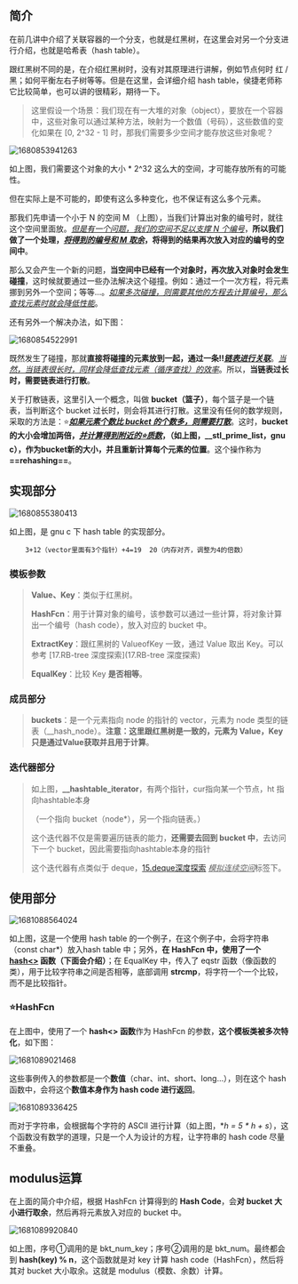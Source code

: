 ## 简介

在前几讲中介绍了关联容器的一个分支，也就是红黑树，在这里会对另一个分支进行介绍，也就是哈希表（hash table）。

跟红黑树不同的是，在介绍红黑树时，没有对其原理进行讲解，例如节点何时 红 / 黑；如何平衡左右子树等等。但是在这里，会详细介绍 hash table，侯捷老师称它比较简单，也可以讲的很精彩，期待一下。

> 这里假设一个场景：我们现在有一大堆的对象（object），要放在一个容器中，这些对象可以通过某种方法，映射为一个数值（号码），这些数值的变化如果在 [0, 2^32 - 1] 时，那我们需要多少空间才能存放这些对象呢？

![1680853941263](image/1680853941263.png)

如上图，我们需要这个对象的大小 * 2^32 这么大的空间，才可能存放所有的可能性。

但在实际上是不可能的，即使有这么多种变化，也不保证有这么多个元素。

那我们先申请一个小于 N 的空间 M （上图），当我们计算出对象的编号时，就往这个空间里面放。<u>*但是有一个问题，我们的空间不足以支撑 N 个编号*</u>，**所以我们做了一个处理，<u>*将得到的编号和 M 取余*</u>，将得到的结果再次放入对应的编号的空间中**。

那么又会产生一个新的问题，**当空间中已经有一个对象时，再次放入对象时会发生碰撞**，这时候就要通过一些办法解决这个碰撞。例如：通过一个一次方程，将元素挪到另外一个空间；等等...。<u>*如果多次碰撞，则需要其他的方程去计算编号，那么查找元素时就会降低性能*</u>。

还有另外一个解决办法，如下图：

![1680854522991](image/1680854522991.png)

既然发生了碰撞，那就**直接将碰撞的元素放到一起，通过一条‼️<u>*链表进行关联*</u>**。<u>*当然，当链表很长时，同样会降低查找元素（循序查找）的效率*</u>。所以，**当链表过长时，需要链表进行打散**。

关于打散链表，这里引入一个概念，叫做 **bucket（篮子）**，每个篮子是一个链表，当判断这个 bucket 过长时，则会将其进行打散。这里没有任何的数学规则，采取的方法是：⭐️<u>***如果元素个数比 bucket 的个数多，则需要打散***</u>。这时，**bucket 的大小会增加两倍，<u>*并计算得到附近的⭐️质数*</u>，（如上图，__stl_prime_list，gnu c），作为bucket新的大小，并且重新计算每个元素的位置**。这个操作称为 **==rehashing==**。

## 实现部分

![1680855380413](image/1680855380413.png)

如上图，是 gnu c 下 hash table 的实现部分。

 		3+12（vector里面有3个指针）+4=19  20（内存对齐，调整为4的倍数）

### 模板参数

> **Value、Key**：类似于红黑树。
>
> **HashFcn**：用于计算对象的编号，该参数可以通过一些计算，将对象计算出一个编号（hash code），放入对应的 bucket 中。
>
> **ExtractKey**：跟红黑树的 ValueofKey 一致，通过 Value 取出 Key。可以参考 [17.RB-tree 深度探索](17.RB-tree 深度探索)
>
> **EqualKey**：比较 Key **是否相等**。

### 成员部分

> **buckets**：是一个元素指向 node 的指针的 vector，元素为 node 类型的链表（__hash_node）。**注意：这里跟红黑树是一致的，元素为 Value，Key只是通过Value获取并且用于计算**。

### 迭代器部分

> 如上图，**__hashtable_iterator**，有两个指针，cur指向某一个节点，ht 指向hashtable本身
>
> （一个指向 bucket（node*），另一个指向链表。）
>
> 这个迭代器不仅是需要遍历链表的能力，**还需要去回到 bucket 中**，去访问下一个 bucket，因此需要指向hashtable本身的指针
>
> 这个迭代器有点类似于 deque，[15.deque深度探索](15.deque深度探索) <u>*模拟连续空间*</u>标签下。

## 使用部分

![1681088564024](image/1681088564024.png)

如上图，这是一个使用 hash table 的一个例子，在这个例子中，会将字符串（const char*）放入hash table 中；另外，**在 HashFcn 中，使用了一个 <u>hash<></u> 函数（下面会介绍）**；在 EqualKey 中，传入了 eqstr 函数（像函数的类），用于比较字符串之间是否相等，底部调用 **strcmp**，将字符一个一个比较，而不是比较指针。

### ⭐️HashFcn

在上图中，使用了一个 **hash<> 函数**作为 HashFcn 的参数，**这个模板类被多次特化**，如下图：

![1681089021468](image/1681089021468.png)

这些事例传入的参数都是一个**数值**（char、int、short、long...），则在这个 hash 函数中，会将这个**数值本身作为 hash code 进行返回**。

![1681089336425](image/1681089336425.png)

而对于字符串，会根据每个字符的 ASCII 进行计算（如上图，**h = 5 * h + *s**），这个函数没有数学的道理，只是一个人为设计的方程，让字符串的 hash code 尽量不重叠。

## modulus运算

在上面的简介中介绍，根据 HashFcn 计算得到的 **Hash Code**，会**对 bucket 大小进行取余**，然后再将元素放入对应的 bucket 中。

![1681089920840](image/1681089920840.png)

如上图，序号①调用的是 bkt_num_key；序号②调用的是 bkt_num。最终都会到 **hash(key) % n**，这个函数就是对 key 计算 hash code（HashFcn），然后将其对 bucket 大小取余。这就是 modulus（模数、余数）计算。

